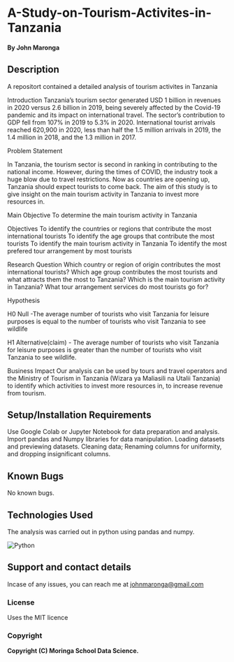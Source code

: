 # A-Study-on-Tourism-Activites-in-Tanzania
#### By **John Maronga**
## Description
A repositort contained a detailed analysis of tourism activites in Tanzania

Introduction
Tanzania’s tourism sector generated USD 1 billion in revenues in 2020 versus 2.6 billion in 2019, being severely affected by the Covid-19 pandemic and its impact on international travel. The sector’s contribution to GDP fell from 107% in 2019 to 5.3% in 2020. International tourist arrivals reached 620,900 in 2020, less than half the 1.5 million arrivals in 2019, the 1.4 million in 2018, and the 1.3 million in 2017.


Problem Statement

In Tanzania, the tourism sector is second in ranking in contributing to the national income. However, during the times of COVID, the industry took a huge blow due to travel restrictions. Now as countries are opening up, Tanzania should expect tourists to come back. The aim of this study is to give insight on the main tourism activity in Tanzania to invest more resources in.

Main Objective
To determine the main tourism activity in Tanzania


Objectives
To identify the countries or regions that contribute the most international tourists
To identify the age groups that contribute the most tourists 
To identify the main tourism activity in Tanzania
To identify the most prefered tour arrangement by most tourists

Research Question
Which country or region of origin contributes the most international tourists?
Which age group contributes the most tourists and what attracts them the most to Tanzania?
Which is the main tourism activity in Tanzania?
What tour arrangement services do most tourists go for?


Hypothesis

H0 Null -The average number of tourists who visit Tanzania for leisure purposes is equal to the number of tourists who visit Tanzania to see wildlife

H1 Alternative(claim) - The average number of tourists who visit Tanzania for leisure purposes is greater than the number of tourists who visit Tanzania to see wildlife.

Business Impact
Our analysis can be used by tours and travel operators and the Ministry of Tourism in Tanzania (Wizara ya Maliasili na Utalii Tanzania) to identify which activities to invest more resources in, to increase revenue from tourism.

## Setup/Installation Requirements
Use Google Colab or Jupyter Notebook for data preparation and analysis.
Import pandas and Numpy libraries for data manipulation.
Loading datasets and previewing datasets.
Cleaning data; Renaming columns for uniformity, and dropping insignificant columns.
## Known Bugs
No known bugs. 
## Technologies Used
The analysis was carried out in python using pandas and numpy.

![Python](https://forthebadge.com/images/badges/made-with-python.svg)


## Support and contact details
Incase of any issues, you can reach me at johnmaronga@gmail.com
### License
Uses the MIT licence
### Copyright
**Copyright (C) Moringa School Data Science.**
